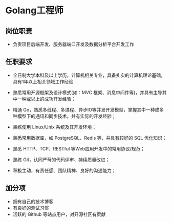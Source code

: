# Golang工程师
## 岗位职责

- 负责项目后端开发、服务器端口开发及数据分析平台开发工作



## 任职要求
- 全日制大学本科及以上学历，计算机相关专业，具备扎实的计算机理论基础，具有1年以上相关领域工作经验

- 熟悉常用开源框架及设计模式(如：MVC 框架、消息中间件等)，并具有主导其中一种或以上的成功开发经验；
- 精通 Go，熟悉多线程、多进程、异步IO等并发开发模型，掌握其中一种或多种模型下的通讯和同步技术，并有实际的开发经验；
- 熟练使用 Linux/Unix 系统及其开发环境；
- 熟悉常用数据库，如 PostgreSQL、Redis 等，并具有较好的 SQL 优化知识； 
- 熟悉 HTTP、TCP、RESTful 等Web应用开发中的常用协议/规范；
- 熟练 Git，认同严苛的代码评审、持续质量改进；
- 积极主动，有责任感、团队精神、良好的沟通能力；

## 加分项
- 拥有自己的技术博客
- 有良好的测试习惯
- 活跃的 Github 等站点用户，对开源社区有贡献